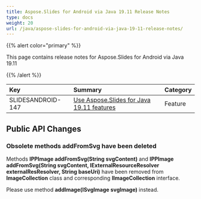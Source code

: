 ```yaml
---
title: Aspose.Slides for Android via Java 19.11 Release Notes
type: docs
weight: 20
url: /java/aspose-slides-for-android-via-java-19-11-release-notes/
---
```


{{% alert color="primary" %}} 

 This page contains release notes for Aspose.Slides for Android via Java 19.11

{{% /alert %}} 

|**Key**|**Summary**|**Category**|
| :- | :- | :- |
|SLIDESANDROID-147|[Use Aspose.Slides for Java 19.11 features](/slides/java/aspose-slides-for-java-19-11-release-notes/)|Feature|
## **Public API Changes**
### **Obsolete methods addFromSvg have been deleted**
Methods **IPPImage addFromSvg(String svgContent)** and **IPPImage addFromSvg(String svgContent, IExternalResourceResolver externalResResolver, String baseUri)** have been removed from **ImageCollection** class and corresponding **IImageCollection** interface.

Please use method **addImage(ISvgImage svgImage)** instead.




